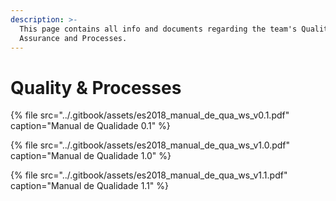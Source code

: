 ```yaml
---
description: >-
  This page contains all info and documents regarding the team's Quality
  Assurance and Processes.
---
```


# Quality & Processes

{% file src="../.gitbook/assets/es2018\_manual\_de\_qua\_ws\_v0.1.pdf" caption="Manual de Qualidade 0.1" %}

{% file src="../.gitbook/assets/es2018\_manual\_de\_qua\_ws\_v1.0.pdf" caption="Manual de Qualidade 1.0" %}

{% file src="../.gitbook/assets/es2018\_manual\_de\_qua\_ws\_v1.1.pdf" caption="Manual de Qualidade 1.1" %}

